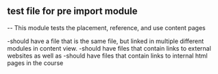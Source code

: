 ## test file for pre import module 
--
This module tests the placement, reference, and use content pages

-should have a file that is the same file, but linked in multiple different modules in content view.
-should have files that contain links to external websites as well as
-should have files that contain links to internal html pages in the course